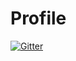 # Profile

[![Gitter](https://badges.gitter.im/zerkvii/Profile.svg)](https://gitter.im/zerkvii/Profile?utm_source=badge&utm_medium=badge&utm_campaign=pr-badge&utm_content=badge)